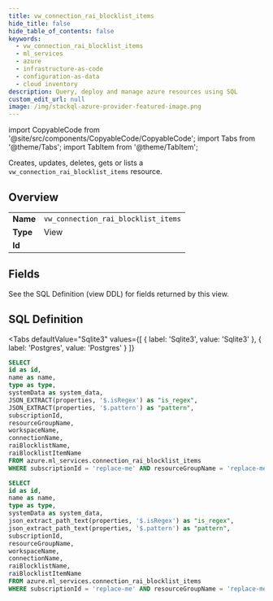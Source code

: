 ```yaml
--- 
title: vw_connection_rai_blocklist_items
hide_title: false
hide_table_of_contents: false
keywords:
  - vw_connection_rai_blocklist_items
  - ml_services
  - azure
  - infrastructure-as-code
  - configuration-as-data
  - cloud inventory
description: Query, deploy and manage azure resources using SQL
custom_edit_url: null
image: /img/stackql-azure-provider-featured-image.png
---
```


import CopyableCode from '@site/src/components/CopyableCode/CopyableCode';
import Tabs from '@theme/Tabs';
import TabItem from '@theme/TabItem';

Creates, updates, deletes, gets or lists a <code>vw_connection_rai_blocklist_items</code> resource.

## Overview
<table><tbody>
<tr><td><b>Name</b></td><td><code>vw_connection_rai_blocklist_items</code></td></tr>
<tr><td><b>Type</b></td><td>View</td></tr>
<tr><td><b>Id</b></td><td><CopyableCode code="azure.ml_services.vw_connection_rai_blocklist_items" /></td></tr>
</tbody></table>

## Fields

See the SQL Definition (view DDL) for fields returned by this view.

## SQL Definition

<Tabs
defaultValue="Sqlite3"
values={[
{ label: 'Sqlite3', value: 'Sqlite3' },
{ label: 'Postgres', value: 'Postgres' }
]}
>
<TabItem value="Sqlite3">

```sql
SELECT
id as id,
name as name,
type as type,
systemData as system_data,
JSON_EXTRACT(properties, '$.isRegex') as "is_regex",
JSON_EXTRACT(properties, '$.pattern') as "pattern",
subscriptionId,
resourceGroupName,
workspaceName,
connectionName,
raiBlocklistName,
raiBlocklistItemName
FROM azure.ml_services.connection_rai_blocklist_items
WHERE subscriptionId = 'replace-me' AND resourceGroupName = 'replace-me' AND workspaceName = 'replace-me' AND connectionName = 'replace-me' AND raiBlocklistName = 'replace-me';
```

</TabItem>
<TabItem value="Postgres">

```sql
SELECT
id as id,
name as name,
type as type,
systemData as system_data,
json_extract_path_text(properties, '$.isRegex') as "is_regex",
json_extract_path_text(properties, '$.pattern') as "pattern",
subscriptionId,
resourceGroupName,
workspaceName,
connectionName,
raiBlocklistName,
raiBlocklistItemName
FROM azure.ml_services.connection_rai_blocklist_items
WHERE subscriptionId = 'replace-me' AND resourceGroupName = 'replace-me' AND workspaceName = 'replace-me' AND connectionName = 'replace-me' AND raiBlocklistName = 'replace-me';
```

</TabItem>
</Tabs>
